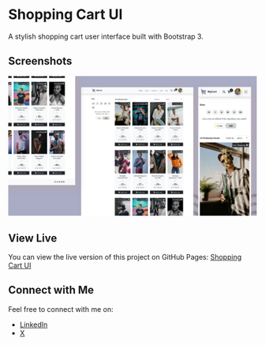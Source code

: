 # Shopping Cart UI

A stylish shopping cart user interface built with Bootstrap 3.

## Screenshots

![Screenshot 1](img/screenshot.png)

## View Live

You can view the live version of this project on GitHub Pages: [Shopping Cart UI](https://iamupo.github.io/Codetrain/ShoppingCart/)

## Connect with Me

Feel free to connect with me on:

- [LinkedIn](https://www.linkedin.com/in/iamupo/)
- [X](https://www.x.com/iamupo/)
